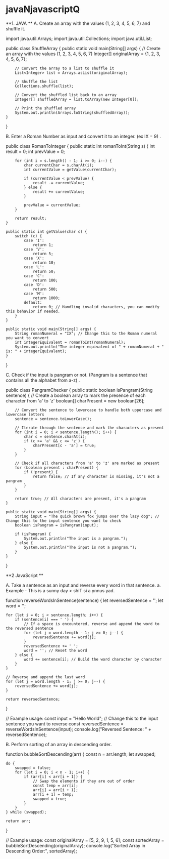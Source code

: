 # javaNjavascriptQ

**1. JAVA **
A. Create an array with the values (1, 2, 3, 4, 5, 6, 7) and shuffle it. 

import java.util.Arrays;
import java.util.Collections;
import java.util.List;

public class ShuffleArray {
    public static void main(String[] args) {
        // Create an array with the values (1, 2, 3, 4, 5, 6, 7)
        Integer[] originalArray = {1, 2, 3, 4, 5, 6, 7};

        // Convert the array to a list to shuffle it
        List<Integer> list = Arrays.asList(originalArray);

        // Shuffle the list
        Collections.shuffle(list);

        // Convert the shuffled list back to an array
        Integer[] shuffledArray = list.toArray(new Integer[0]);

        // Print the shuffled array
        System.out.println(Arrays.toString(shuffledArray));
    }
}

B. Enter a Roman Number as input and convert it to an integer. (ex IX = 9) .

public class RomanToInteger {
    public static int romanToInt(String s) {
        int result = 0;
        int prevValue = 0;

        for (int i = s.length() - 1; i >= 0; i--) {
            char currentChar = s.charAt(i);
            int currentValue = getValue(currentChar);

            if (currentValue < prevValue) {
                result -= currentValue;
            } else {
                result += currentValue;
            }

            prevValue = currentValue;
        }

        return result;
    }

    public static int getValue(char c) {
        switch (c) {
            case 'I':
                return 1;
            case 'V':
                return 5;
            case 'X':
                return 10;
            case 'L':
                return 50;
            case 'C':
                return 100;
            case 'D':
                return 500;
            case 'M':
                return 1000;
            default:
                return 0; // Handling invalid characters, you can modify this behavior if needed.
        }
    }

    public static void main(String[] args) {
        String romanNumeral = "IX"; // Change this to the Roman numeral you want to convert
        int integerEquivalent = romanToInt(romanNumeral);
        System.out.println("The integer equivalent of " + romanNumeral + " is: " + integerEquivalent);
    }
}


C. Check if the input is pangram or not. (Pangram is a sentence that contains all the alphabet
from a-z) .

public class PangramChecker {
    public static boolean isPangram(String sentence) {
        // Create a boolean array to mark the presence of each character from 'a' to 'z'
        boolean[] charPresent = new boolean[26];

        // Convert the sentence to lowercase to handle both uppercase and lowercase letters
        sentence = sentence.toLowerCase();

        // Iterate through the sentence and mark the characters as present
        for (int i = 0; i < sentence.length(); i++) {
            char c = sentence.charAt(i);
            if (c >= 'a' && c <= 'z') {
                charPresent[c - 'a'] = true;
            }
        }

        // Check if all characters from 'a' to 'z' are marked as present
        for (boolean present : charPresent) {
            if (!present) {
                return false; // If any character is missing, it's not a pangram
            }
        }

        return true; // All characters are present, it's a pangram
    }

    public static void main(String[] args) {
        String input = "The quick brown fox jumps over the lazy dog"; // Change this to the input sentence you want to check
        boolean isPangram = isPangram(input);

        if (isPangram) {
            System.out.println("The input is a pangram.");
        } else {
            System.out.println("The input is not a pangram.");
        }
    }
}



**2 JavaScript **

A. Take a sentence as an input and reverse every word in that sentence. 
a. Example - This is a sunny day > shiT si a ynnus yad.

function reverseWordsInSentence(sentence) {
    let reversedSentence = '';
    let word = '';

    for (let i = 0; i < sentence.length; i++) {
        if (sentence[i] === ' ') {
            // If a space is encountered, reverse and append the word to the reversed sentence
            for (let j = word.length - 1; j >= 0; j--) {
                reversedSentence += word[j];
            }
            reversedSentence += ' ';
            word = ''; // Reset the word
        } else {
            word += sentence[i]; // Build the word character by character
        }
    }

    // Reverse and append the last word
    for (let j = word.length - 1; j >= 0; j--) {
        reversedSentence += word[j];
    }

    return reversedSentence;
}

// Example usage:
const input = "Hello World"; // Change this to the input sentence you want to reverse
const reversedSentence = reverseWordsInSentence(input);
console.log("Reversed Sentence: " + reversedSentence);


B. Perform sorting of an array in descending order.

function bubbleSortDescending(arr) {
    const n = arr.length;
    let swapped;

    do {
        swapped = false;
        for (let i = 0; i < n - 1; i++) {
            if (arr[i] < arr[i + 1]) {
                // Swap the elements if they are out of order
                const temp = arr[i];
                arr[i] = arr[i + 1];
                arr[i + 1] = temp;
                swapped = true;
            }
        }
    } while (swapped);

    return arr;
}

// Example usage:
const originalArray = [5, 2, 9, 1, 5, 6];
const sortedArray = bubbleSortDescending(originalArray);
console.log("Sorted Array in Descending Order:", sortedArray);


 
 
